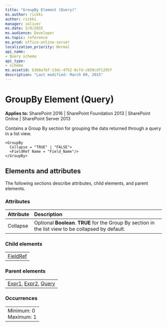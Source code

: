 ```yaml
---
title: "GroupBy Element (Query)"
ms.author: rickki
author: rickki
manager: soliver
ms.date: 3/9/2015
ms.audience: Developer
ms.topic: reference
ms.prod: office-online-server
localization_priority: Normal
api_name:
- Query schema
api_type:
- schema
ms.assetid: b368a7bf-13dc-4752-8cfd-cb59cdf1295f
description: "Last modified: March 09, 2015"
---
```


# GroupBy Element (Query)

 
  
 **Applies to:** SharePoint 2016 | SharePoint Foundation 2013 | SharePoint Online | SharePoint Server 2013
  
Contains a Group By section for grouping the data returned through a query in a list view.
  
```
<GroupBy
  Collapse = "TRUE" | "FALSE">
  <FieldRef Name = "Field_Name"/>
</GroupBy>
```

## Elements and attributes

The following sections describe attributes, child elements, and parent elements.

### Attributes

|**Attribute**|**Description**|
|:-----|:-----|
|Collapse  <br/> |Optional **Boolean**. **TRUE** for the Group By section in the list view to be collapsed by default.  <br/> |
   
### Child elements

||
|:-----|
|[FieldRef](fieldref-element-query.md)|
   
### Parent elements

||
|:-----|
|[Expr1](../../collaborative-application-markup-language-caml-schemas/view-schema/expr1-element-view.md), [Expr2](../../collaborative-application-markup-language-caml-schemas/view-schema/expr2-element-view.md), [Query](../../collaborative-application-markup-language-caml-schemas/list-schema/query-element-list.md)|
   
### Occurrences

||
|:-----|
|Minimum: 0  <br/> Maximum: 1  <br/> |
   

